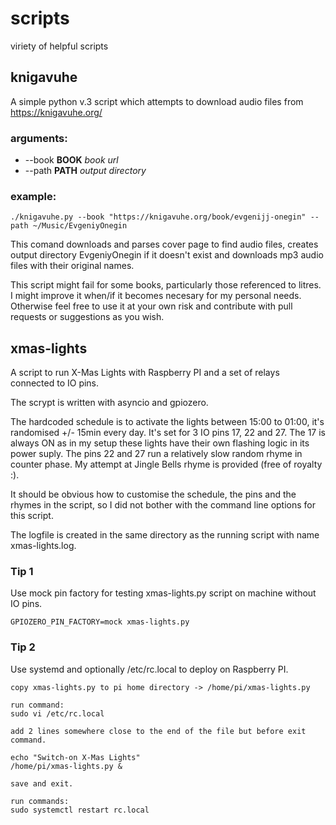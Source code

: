 # scripts
viriety of helpful scripts

## knigavuhe

A simple python v.3 script which attempts to download audio files from 
https://knigavuhe.org/

### arguments:
-  --book __BOOK__  _book url_
-  --path __PATH__  _output directory_

### example:
```
./knigavuhe.py --book "https://knigavuhe.org/book/evgenijj-onegin" --path ~/Music/EvgeniyOnegin
```
This comand downloads and parses cover page to find audio files, creates output directory EvgeniyOnegin if it doesn't exist and downloads mp3 audio files with their original names.

This script might fail for some books, particularly those referenced to litres. I might improve it when/if it becomes necesary for my personal needs. Otherwise feel free to use it at your own risk and contribute with pull requests or suggestions as you wish.


## xmas-lights

A script to run X-Mas Lights with Raspberry PI and a set of relays connected to IO pins.

The scrypt is written with asyncio and gpiozero.

The hardcoded schedule is to activate the lights between 15:00 to 01:00, it's randomised +/- 15min every day. It's set for 3 IO pins 17, 22 and 27. The 17 is always ON as in my setup these lights have their own flashing logic in its power suply. The pins 22 and 27 run a relatively slow random rhyme in counter phase. My attempt at Jingle Bells rhyme is provided (free of royalty :).

It should be obvious how to customise the schedule, the pins and the rhymes in the script, so I did not bother with the command line options for this script.

The logfile is created in the same directory as the running script with name xmas-lights.log.

### Tip 1
Use mock pin factory for testing xmas-lights.py script on machine without IO pins.

```
GPIOZERO_PIN_FACTORY=mock xmas-lights.py
```

### Tip 2
Use systemd and optionally /etc/rc.local to deploy on Raspberry PI.

```
copy xmas-lights.py to pi home directory -> /home/pi/xmas-lights.py

run command:
sudo vi /etc/rc.local

add 2 lines somewhere close to the end of the file but before exit command.

echo "Switch-on X-Mas Lights"
/home/pi/xmas-lights.py &

save and exit.

run commands:
sudo systemctl restart rc.local
```

